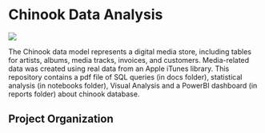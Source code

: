 # Chinook Data Analysis

<a target="_blank" href="https://cookiecutter-data-science.drivendata.org/">
    <img src="https://img.shields.io/badge/CCDS-Project%20template-328F97?logo=cookiecutter" />
</a>

The Chinook data model represents a digital media store, including tables for artists, albums, media tracks, invoices, and customers. Media-related data was created using real data from an Apple iTunes library. This repository contains a pdf file of SQL queries (in docs folder), statistical analysis (in notebooks folder), Visual Analysis and a PowerBI dashboard (in reports folder) about chinook database. 

## Project Organization

